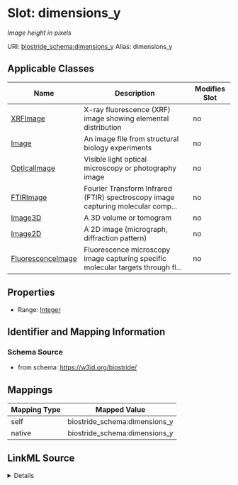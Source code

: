 

# Slot: dimensions_y 


_Image height in pixels_





URI: [biostride_schema:dimensions_y](https://w3id.org/biostride/schema/dimensions_y)
Alias: dimensions_y

<!-- no inheritance hierarchy -->





## Applicable Classes

| Name | Description | Modifies Slot |
| --- | --- | --- |
| [XRFImage](XRFImage.md) | X-ray fluorescence (XRF) image showing elemental distribution |  no  |
| [Image](Image.md) | An image file from structural biology experiments |  no  |
| [OpticalImage](OpticalImage.md) | Visible light optical microscopy or photography image |  no  |
| [FTIRImage](FTIRImage.md) | Fourier Transform Infrared (FTIR) spectroscopy image capturing molecular comp... |  no  |
| [Image3D](Image3D.md) | A 3D volume or tomogram |  no  |
| [Image2D](Image2D.md) | A 2D image (micrograph, diffraction pattern) |  no  |
| [FluorescenceImage](FluorescenceImage.md) | Fluorescence microscopy image capturing specific molecular targets through fl... |  no  |






## Properties

* Range: [Integer](Integer.md)




## Identifier and Mapping Information






### Schema Source


* from schema: https://w3id.org/biostride/




## Mappings

| Mapping Type | Mapped Value |
| ---  | ---  |
| self | biostride_schema:dimensions_y |
| native | biostride_schema:dimensions_y |




## LinkML Source

<details>
```yaml
name: dimensions_y
description: Image height in pixels
from_schema: https://w3id.org/biostride/
rank: 1000
alias: dimensions_y
owner: Image
domain_of:
- Image
range: integer

```
</details>